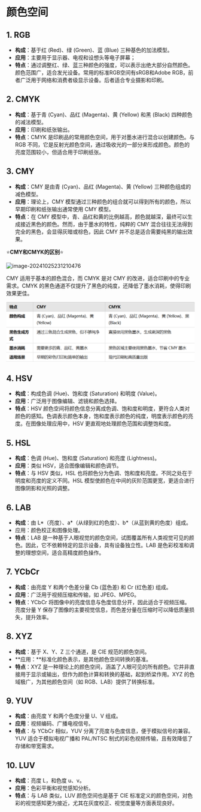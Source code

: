 # 颜色空间

## 1. RGB

- **构成**：基于红 (Red)、绿 (Green)、蓝 (Blue) 三种基色的加法模型。
- **应用**：主要用于显示器、电视和设想头等电子屏幕；
- **特点**：通过调整红、绿、蓝三种颜色的强度，可以表示出绝大部分自然颜色。颜色范围广，适合发光设备。常用的标准RGB空间有sRGB和Adobe RGB，前者广泛用于网络和消费者级显示设备。后者适合专业摄影和印刷。







## 2. CMYK

- **构成**：基于青 (Cyan)、品红 (Magenta)、黄 (Yellow) 和黑 (Black) 四种颜色的减法模型。
- **应用**：印刷和纸张输出。
- **特点**：CMYK 是印刷品的常用颜色空间，用于对墨水进行混合以创建颜色。与 RGB 不同，它是反射光颜色空间，通过吸收光的一部分来形成颜色。颜色的亮度范围较小，但适合用于印刷纸张。





## 3. CMY

- **构成**：CMY 是由青 (Cyan)、品红 (Magenta)、黄 (Yellow) 三种颜色组成的减色模型。
- **应用**：理论上，CMY 模型通过三种颜色的组合就可以得到所有的颜色，所以早期印刷和纸张输出通常使用 CMY 模型。
- **特点**：在 CMY 模型中，青、品红和黄的比例越高，颜色就越深，最终可以生成接近黑色的颜色。然而，由于墨水的特性，纯粹的 CMY 混合往往无法得到完全的黑色，会显得灰暗或棕色，因此 CMY 并不总是适合需要纯黑的输出效果。



⭐**CMY和CMYK的区别**⭐

![image-20241025231210476](F:\20241022\大学\数字图像处理\github\opencv\opencv_study\images\image-20241025231210476.png)

CMY 适用于基本的颜色混合，而 CMYK 是对 CMY 的改进，适合印刷中的专业需求。CMYK 的黑色通道不仅提升了黑色的纯度，还降低了墨水消耗，使得印刷效果更佳。

![image-20241025231612491](images/image-20241025231612491.png)





## 4. HSV

- **构成**：构成色调 (Hue)、饱和度 (Saturation) 和明度 (Value)。
- **应用**：广泛用于图像编辑、滤镜和颜色选择。
- **特点**：HSV 颜色空间将颜色信息分离成色调、饱和度和明度，更符合人类对颜色的感知。色调表示颜色本身，饱和度表示颜色的纯度，明度表示颜色的亮度。在图像处理应用中，HSV 更直观地处理颜色范围和调整饱和度。



## 5. HSL

- **构成**：色调 (Hue)、饱和度 (Saturation) 和亮度 (Lightness)。
- **应用**：类似 HSV，适合图像编辑和颜色调节。
- **特点**：与 HSV 类似，HSL 也将颜色分为色调、饱和度和亮度。不同之处在于明度和亮度的定义不同。HSL 模型使颜色在中间的灰阶范围更宽，更适合进行图像阴影和光照的调整。





## 6. LAB

- **构成**：由 L*（亮度）、a*（从绿到红的色度）、b*（从蓝到黄的色度）组成。
- 应用：颜色校正和图像处理。
- **特点**：LAB 是一种基于人眼视觉的颜色空间，试图覆盖所有人类视觉可见的颜色。因此，它不依赖特定的显示设备，具有设备独立性。LAB 是色彩校准和调整的理想空间，适合高精度颜色操作。



## 7. YCbCr

- **构成**：由亮度 Y 和两个色差分量 Cb (蓝色差) 和 Cr (红色差) 组成。
- **应用**：广泛用于视频压缩和传输，如 JPEG、MPEG。
- **特点**：YCbCr 将图像中的亮度信息与色度信息分开，因此适合于视频压缩。亮度分量 Y 保存了图像的主要视觉信息，而色差分量在压缩时可以降低质量损失，提升效率。







## 8. XYZ

- **构成**：基于 X、Y、Z 三个通道，是 CIE 规范的颜色空间。
- **应用：**标准化颜色表示，是其他颜色空间转换的基准。
- **特点**：XYZ 是一种理论上的颜色空间，涵盖了人眼可见的所有颜色。它并非直接用于显示或输出，但作为颜色计算和转换的基础，起到桥梁作用。XYZ 的色域极广，为其他颜色空间（如 RGB、LAB）提供了转换标准。







## 9. YUV

- **构成**：由亮度 Y 和两个色度分量 U、V 组成。
- **应用**：视频编码、广播电视信号。
- **特点**：与 YCbCr 相似，YUV 分离了亮度与色度信息，便于模拟信号的兼容。YUV 适合于模拟电视广播和 PAL/NTSC 制式的彩色视频传输，且有效降低了存储和带宽需求。





## 10. LUV

- **构成**：亮度 L，和色度 u、v。
- **应用**：色彩平衡和视觉感知分析。
- **特点**：与 LAB 类似，LUV 颜色空间也是基于 CIE 标准定义的颜色空间，对色彩的视觉感知更为接近，尤其在灰度校正、视觉度量等方面表现良好。


